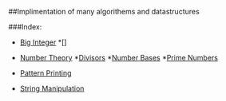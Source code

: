 ##Implimentation of many algorithems and datastructures

###Index:

* [Big Integer](https://github.com/SH-anonta/CPP-Code-Snippets/tree/master/Big%20Integer)
	  *[]

* [Number Theory](https://github.com/SH-anonta/CPP-Code-Snippets/tree/master/Number%20Theory)
	  *[Divisors](https://github.com/SH-anonta/CPP-Code-Snippets/tree/master/Number%20Theory/Divisors)
	  *[Number Bases](https://github.com/SH-anonta/CPP-Code-Snippets/tree/master/Number%20Theory/Number%20Bases)
	  *[Prime Numbers](https://github.com/SH-anonta/CPP-Code-Snippets/tree/master/Number%20Theory/Prime%20Numbers) 

* [Pattern Printing](https://github.com/SH-anonta/CPP-Code-Snippets/tree/master/Pattern%20Printing)

* [String Manipulation](https://github.com/SH-anonta/CPP-Code-Snippets/tree/master/String%20Manipulation)